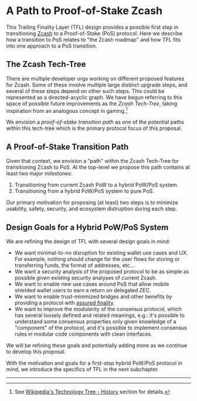 # A Path to Proof-of-Stake Zcash

This Trailing Finality Layer (TFL) design provides a possible first step in transitioning [Zcash](https://z.cash) to a Proof-of-Stake (PoS) protocol. Here we describe how a transition to PoS relates to "the Zcash roadmap" and how TFL fits into one approach to a PoS transition.

## The Zcash Tech-Tree

There are multiple developer orgs working on different proposed features for Zcash. Some of these involve multiple large distinct upgrade steps, and several of these steps depend on other such steps. This could be represented as a directed-acyclic graph. We have begun referring to this space of possible future improvements as the *Zcash Tech-Tree*, taking inspiration from an analogous concept in gaming.[^tech-tree-history]

We envision a *proof-of-stake transition path* as one of the potential paths within this tech-tree which is the primary protocol focus of this proposal.

## A Proof-of-Stake Transition Path

Given that context, we envision a "path" within the Zcash Tech-Tree for transitioning Zcash to PoS. At the top-level we propose this path contains at least two major milestones:

1. Transitioning from current Zcash PoW to a hybrid PoW/PoS system.
2. Transitioning from a hybrid PoW/PoS system to pure PoS.

Our primary motivation for proposing (at least) two steps is to minimize usability, safety, security, and ecosystem distruption during each step.

## Design Goals for a Hybrid PoW/PoS System

We are refining the design of TFL with several design goals in mind:

- We want minimal-to-no disruption for existing wallet use cases and UX. For example, nothing should change for the user flows for storing or transferring funds, the format of addresses, etc…
- We want a security analysis of the proposed protocol to be as simple as possible _given_ existing security analyses of current Zcash.
- We want to enable new use cases around PoS that allow mobile shielded wallet users to earn a return on delegated ZEC.
- We want to enable trust-minimized bridges and other benefits by providing a protocol with [assured finality](../terminology.md#definition-assured-finality). 
- We want to improve the _modularity_ of the consensus protocol, which has several loosely defined and related meanings, e.g.: it's possible to understand some consensus properties only given knowledge of a "component" of the protocol, and it's possible to implement consensus rules in modular code components with clean interfaces.

We will be refining these goals and potentially adding more as we continue to develop this proposal.

With the motivation and goals for a first-step hybrid PoW/PoS protocol in mind, we introduce the specifics of TFL in the next subchapter.

---

[^tech-tree-history]: See [Wikipedia's Technology Tree - History](https://en.wikipedia.org/wiki/Technology_tree#History) section for details.

